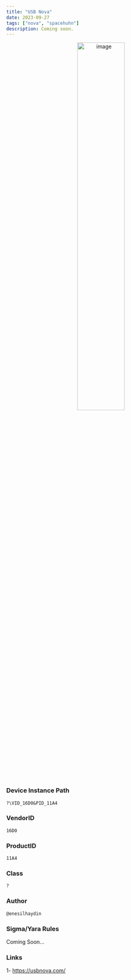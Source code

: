 ```yaml
---
title: "USB Nova"
date: 2023-09-27
tags: ["nova", "spacehuhn"]
description: Coming soon.
---
```


<p align="center">
  <img src="/images/usb-nova.jpg" alt="image" width="50%" height="50%">
</p>


### Device Instance Path

```text
?\VID_16D0&PID_11A4

```

### VendorID

```text
16D0
```

### ProductID

```text
11A4
```
### Class

```text
?
```
### Author

```text
@enesilhaydin
```

### Sigma/Yara Rules

Coming Soon...

### Links

1- https://usbnova.com/
